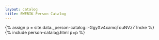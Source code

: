 ```yaml
---
layout: catalog
title: SWERIK Person Catalog
---
```

{% assign p = site.data._person-catalog.i-GgyXv4xamqTouNVz7Tncke %}
{% include person-catalog.html p=p %}

